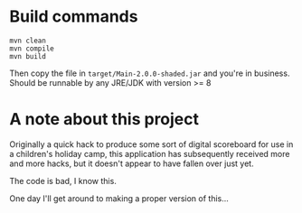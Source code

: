 # Build commands

```shell
mvn clean
mvn compile
mvn build
```

Then copy the file in `target/Main-2.0.0-shaded.jar` and you're in business.
Should be runnable by any JRE/JDK with version >= 8

# A note about this project

Originally a quick hack to produce some sort of digital scoreboard for 
use in a children's holiday camp, this application has subsequently received
more and more hacks, but it doesn't appear to have fallen over just yet.

The code is bad, I know this.

One day I'll get around to making a proper version of this...